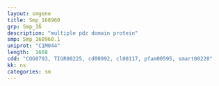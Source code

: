 ```yaml
---
layout: smgene
title: Smp_168960
grp: Smp_16
description: "multiple pdz domain protein"
smp: Smp_168960.1
uniprot: "C1M044"
length:  1668
cdd: "COG0793, TIGR00225, cd00992, cl00117, pfam00595, smart00228"
kk: ns
categories: sm
---
```

